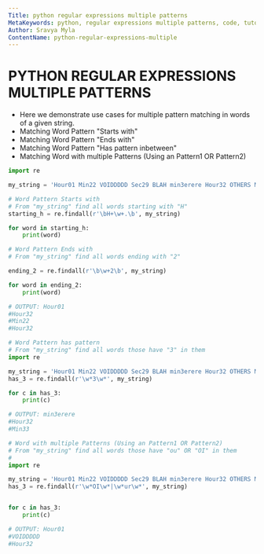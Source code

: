 ```yaml
---
Title: python regular expressions multiple patterns
MetaKeywords: python, regular expressions multiple patterns, code, tutorials
Author: Sravya Myla
ContentName: python-regular-expressions-multiple
---
```


# PYTHON REGULAR EXPRESSIONS MULTIPLE PATTERNS
* Here we demonstrate use cases for multiple pattern matching in words of 
  a given string.
* Matching Word Pattern "Starts with"
* Matching Word Pattern "Ends with"
* Matching Word Pattern "Has pattern inbetween"
* Matching Word with multiple Patterns (Using an Pattern1 OR Pattern2)
```python
import re

my_string = 'Hour01 Min22 VOIDDDDD Sec29 BLAH min3erere Hour32 OTHERS Min33'

# Word Pattern Starts with
# From "my_string" find all words starting with "H"
starting_h = re.findall(r'\bH+\w+.\b', my_string)

for word in starting_h:
    print(word)

# Word Pattern Ends with
# From "my_string" find all words ending with "2"

ending_2 = re.findall(r'\b\w+2\b', my_string)

for word in ending_2:
    print(word)

# OUTPUT: Hour01 
#Hour32 
#Min22
#Hour32
```

```python
# Word Pattern has pattern
# From "my_string" find all words those have "3" in them
import re

my_string = 'Hour01 Min22 VOIDDDDD Sec29 BLAH min3erere Hour32 OTHERS Min33'
has_3 = re.findall(r'\w*3\w*', my_string)

for c in has_3:
    print(c)

# OUTPUT: min3erere
#Hour32
#Min33
```

```python
# Word with multiple Patterns (Using an Pattern1 OR Pattern2)
# From "my_string" find all words those have "ou" OR "OI" in them
# 
import re

my_string = 'Hour01 Min22 VOIDDDDD Sec29 BLAH min3erere Hour32 OTHERS Min33'
has_3 = re.findall(r'\w*OI\w*|\w*ur\w*', my_string)


for c in has_3:
    print(c)

# OUTPUT: Hour01
#VOIDDDDD
#Hour32
```
